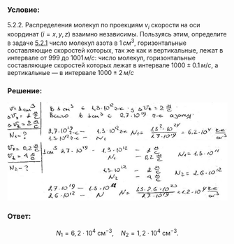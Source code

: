 ###  Условие:

$5.2.2.$ Распределения молекул по проекциям $v_i$ скорости на оси координат $(i = x, y, z)$ взаимно независимы. Пользуясь этим, определите в задаче [5.2.1](../5.2.1) число молекул азота в $1 \,см^3$, горизонтальные составляющие скоростей которых, так же как и вертикальные, лежат в интервале от $999$ до $1001 \,м/с$: число молекул, горизонтальные составляющие скоростей которых лежат в интервале $1000\pm 0.1 \,м/с$, а вертикальные — в интервале $1000 \pm 2 \,м/с$

###  Решение:

![|640x285, 67%](../../img/5.2.2/1.jpg)

###  Ответ:

$$
N_1=6{,}2\cdot10^4\mathrm{~cм}^{-3}{,}\quad N_2=1{,}2\cdot10^4\mathrm{~cм}^{-3}.
$$